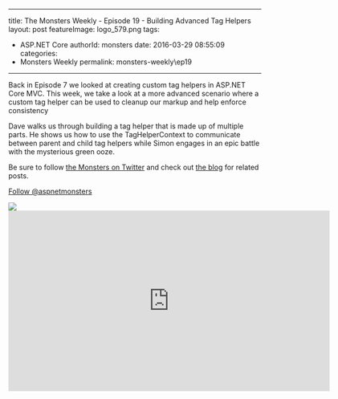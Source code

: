 
---
title: The Monsters Weekly - Episode 19 -  Building Advanced Tag Helpers
layout: post
featureImage: logo_579.png
tags: 
  - ASP.NET Core
authorId: monsters
date: 2016-03-29 08:55:09
categories:
  - Monsters Weekly
permalink: monsters-weekly\ep19
---

<p>Back in Episode 7&nbsp;we looked at creating custom tag helpers in ASP.NET Core MVC.&nbsp;This week, we take a look at a more advanced scenario where a custom tag helper can be used to cleanup our markup and help enforce consistency</p><p>Dave walks us through building a tag helper that is made up of multiple parts. He shows us how to use the TagHelperContext to communicate between parent and child tag helpers while Simon engages in an epic battle with the mysterious green ooze.</p><p>Be sure to follow <a href="https://twitter.com/AspNetMonsters">the Monsters on Twitter</a> and check out <a href="http://aspnetmonsters.com/">the blog</a> for related posts.</p><p><a class="twitter-follow-button" href="https://twitter.com/aspnetmonsters">Follow @aspnetmonsters</a></p> <img src="http://m.webtrends.com/dcs1wotjh10000w0irc493s0e_6x1g/njs.gif?dcssip=channel9.msdn.com&dcsuri=https://s.ch9.ms/Series/aspnetmonsters/feed&WT.dl=0&WT.entryid=Entry:RSSView:30fb0c8e9f00469b9016a5d4015d47e9">

<!--more-->
<iframe src='https://channel9.msdn.com/Series/aspnetmonsters/Episode-19-Building-Advanced-Tag-Helpers/player' width='640' height='360' allowFullScreen frameBorder='0'></iframe>
